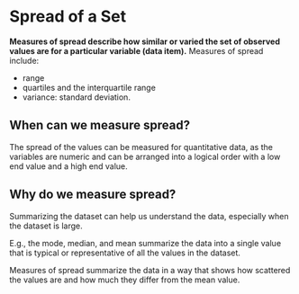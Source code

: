 # Spread of a Set
**Measures of spread describe how similar or varied the set of observed values are for a particular variable (data item).**  Measures of spread include: 
- range
- quartiles and the interquartile range
- variance: standard deviation.

## **When can we measure spread?**  
The spread of the values can be measured for quantitative data, as the variables are numeric and can be arranged into a logical order with a low end value and a high end value.

## **Why do we measure spread?**  
Summarizing the dataset can help us understand the data, especially when the dataset is large. 

E.g., the mode, median, and mean summarize the data into a single value that is typical or representative of all the values in the dataset.

Measures of spread summarize the data in a way that shows how scattered the values are and how much they differ from the mean value.